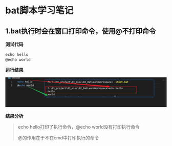 # bat脚本学习笔记

## 1.bat执行时会在窗口打印命令，使用@不打印命令

**测试代码**

```
echo hello
@echo world	
```

**运行结果**

<img src="bat脚本学习笔记.assets/image-20220707213945438.png" alt="image-20220707213945438" style="zoom: 50%;" />

**结果分析**

>   echo hello打印了执行命令，@echo world没有打印执行命令
>
>   @的作用在于不在cmd中打印执行的命令 